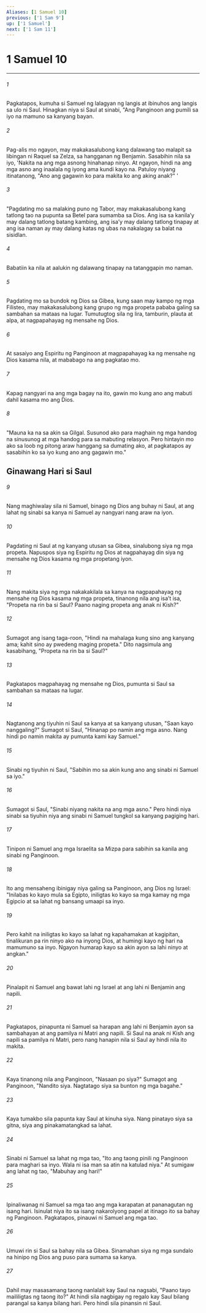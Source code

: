 ```yaml
---
Aliases: [1 Samuel 10]
previous: ['1 Sam 9']
up: ['1 Samuel']
next: ['1 Sam 11']
---
```

# 1 Samuel 10

***


###### 1 


Pagkatapos, kumuha si Samuel ng lalagyan ng langis at ibinuhos ang langis sa ulo ni Saul. Hinagkan niya si Saul at sinabi, "Ang Panginoon ang pumili sa iyo na mamuno sa kanyang bayan. 


###### 2 


Pag-alis mo ngayon, may makakasalubong kang dalawang tao malapit sa libingan ni Raquel sa Zelza, sa hangganan ng Benjamin. Sasabihin nila sa iyo, 'Nakita na ang mga asnong hinahanap ninyo. At ngayon, hindi na ang mga asno ang inaalala ng iyong ama kundi kayo na. Patuloy niyang itinatanong, "Ano ang gagawin ko para makita ko ang aking anak?" ' 


###### 3 


"Pagdating mo sa malaking puno ng Tabor, may makakasalubong kang tatlong tao na pupunta sa Betel para sumamba sa Dios. Ang isa sa kanilaʼy may dalang tatlong batang kambing, ang isaʼy may dalang tatlong tinapay at ang isa naman ay may dalang katas ng ubas na nakalagay sa balat na sisidlan. 


###### 4 


Babatiin ka nila at aalukin ng dalawang tinapay na tatanggapin mo naman. 


###### 5 


Pagdating mo sa bundok ng Dios sa Gibea, kung saan may kampo ng mga Filisteo, may makakasalubong kang grupo ng mga propeta pababa galing sa sambahan sa mataas na lugar. Tumutugtog sila ng lira, tamburin, plauta at alpa, at nagpapahayag ng mensahe ng Dios. 


###### 6 


At sasaiyo ang Espiritu ng Panginoon at magpapahayag ka ng mensahe ng Dios kasama nila, at mababago na ang pagkatao mo. 


###### 7 


Kapag nangyari na ang mga bagay na ito, gawin mo kung ano ang mabuti dahil kasama mo ang Dios. 


###### 8 


"Mauna ka na sa akin sa Gilgal. Susunod ako para maghain ng mga handog na sinusunog at mga handog para sa mabuting relasyon. Pero hintayin mo ako sa loob ng pitong araw hanggang sa dumating ako, at pagkatapos ay sasabihin ko sa iyo kung ano ang gagawin mo." 

## Ginawang Hari si Saul 


###### 9 


Nang maghiwalay sila ni Samuel, binago ng Dios ang buhay ni Saul, at ang lahat ng sinabi sa kanya ni Samuel ay nangyari nang araw na iyon. 


###### 10 


Pagdating ni Saul at ng kanyang utusan sa Gibea, sinalubong siya ng mga propeta. Napuspos siya ng Espiritu ng Dios at nagpahayag din siya ng mensahe ng Dios kasama ng mga propetang iyon. 


###### 11 


Nang makita siya ng mga nakakakilala sa kanya na nagpapahayag ng mensahe ng Dios kasama ng mga propeta, tinanong nila ang isaʼt isa, "Propeta na rin ba si Saul? Paano naging propeta ang anak ni Kish?" 


###### 12 


Sumagot ang isang taga-roon, "Hindi na mahalaga kung sino ang kanyang ama; kahit sino ay pwedeng maging propeta." Dito nagsimula ang kasabihang, "Propeta na rin ba si Saul?" 


###### 13 


Pagkatapos magpahayag ng mensahe ng Dios, pumunta si Saul sa sambahan sa mataas na lugar. 


###### 14 


Nagtanong ang tiyuhin ni Saul sa kanya at sa kanyang utusan, "Saan kayo nanggaling?" Sumagot si Saul, "Hinanap po namin ang mga asno. Nang hindi po namin makita ay pumunta kami kay Samuel." 


###### 15 


Sinabi ng tiyuhin ni Saul, "Sabihin mo sa akin kung ano ang sinabi ni Samuel sa iyo." 


###### 16 


Sumagot si Saul, "Sinabi niyang nakita na ang mga asno." Pero hindi niya sinabi sa tiyuhin niya ang sinabi ni Samuel tungkol sa kanyang pagiging hari. 


###### 17 


Tinipon ni Samuel ang mga Israelita sa Mizpa para sabihin sa kanila ang sinabi ng Panginoon. 


###### 18 


Ito ang mensaheng ibinigay niya galing sa Panginoon, ang Dios ng Israel: "Inilabas ko kayo mula sa Egipto, iniligtas ko kayo sa mga kamay ng mga Egipcio at sa lahat ng bansang umaapi sa inyo. 


###### 19 


Pero kahit na iniligtas ko kayo sa lahat ng kapahamakan at kagipitan, tinalikuran pa rin ninyo ako na inyong Dios, at humingi kayo ng hari na mamumuno sa inyo. Ngayon humarap kayo sa akin ayon sa lahi ninyo at angkan." 


###### 20 


Pinalapit ni Samuel ang bawat lahi ng Israel at ang lahi ni Benjamin ang napili. 


###### 21 


Pagkatapos, pinapunta ni Samuel sa harapan ang lahi ni Benjamin ayon sa sambahayan at ang pamilya ni Matri ang napili. Si Saul na anak ni Kish ang napili sa pamilya ni Matri, pero nang hanapin nila si Saul ay hindi nila ito makita. 


###### 22 


Kaya tinanong nila ang Panginoon, "Nasaan po siya?" Sumagot ang Panginoon, "Nandito siya. Nagtatago siya sa bunton ng mga bagahe." 


###### 23 


Kaya tumakbo sila papunta kay Saul at kinuha siya. Nang pinatayo siya sa gitna, siya ang pinakamatangkad sa lahat. 


###### 24 


Sinabi ni Samuel sa lahat ng mga tao, "Ito ang taong pinili ng Panginoon para maghari sa inyo. Wala ni isa man sa atin na katulad niya." At sumigaw ang lahat ng tao, "Mabuhay ang hari!" 


###### 25 


Ipinaliwanag ni Samuel sa mga tao ang mga karapatan at pananagutan ng isang hari. Isinulat niya ito sa isang nakarolyong papel at itinago ito sa bahay ng Panginoon. Pagkatapos, pinauwi ni Samuel ang mga tao. 


###### 26 


Umuwi rin si Saul sa bahay nila sa Gibea. Sinamahan siya ng mga sundalo na hinipo ng Dios ang puso para sumama sa kanya. 


###### 27 


Dahil may masasamang taong nanlalait kay Saul na nagsabi, "Paano tayo maililigtas ng taong ito?" At hindi sila nagbigay ng regalo kay Saul bilang parangal sa kanya bilang hari. Pero hindi sila pinansin ni Saul.
